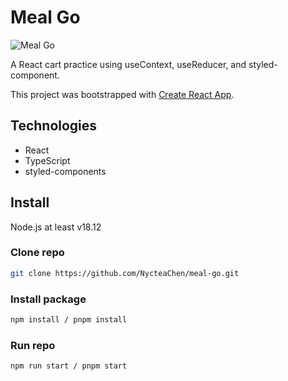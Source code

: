 # Meal Go

![Meal Go](https://i.imgur.com/mefZ3N4.png)

A React cart practice using useContext, useReducer, and styled-component.

This project was bootstrapped with [Create React App](https://github.com/facebook/create-react-app).

## Technologies

- React
- TypeScript
- styled-components

## Install

Node.js at least v18.12

### Clone repo

```bash
git clone https://github.com/NycteaChen/meal-go.git
```

### Install package

```bash
npm install / pnpm install
```

### Run repo

```bash
npm run start / pnpm start
```
